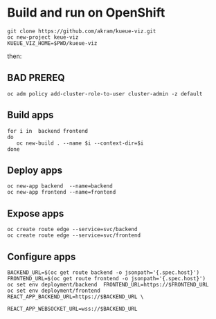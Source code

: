 # Build and run on OpenShift


```
git clone https://github.com/akram/kueue-viz.git
oc new-project keue-viz
KUEUE_VIZ_HOME=$PWD/kueue-viz
```

then:

## BAD PREREQ
```
oc adm policy add-cluster-role-to-user cluster-admin -z default
```

## Build apps

```
for i in  backend frontend 
do
   oc new-build . --name $i --context-dir=$i 
done
```

## Deploy apps
```
oc new-app backend  --name=backend
oc new-app frontend --name=frontend
```

## Expose apps
```
oc create route edge --service=svc/backend
oc create route edge --service=svc/frontend
```

## Configure apps
```
BACKEND_URL=$(oc get route backend -o jsonpath='{.spec.host}')
FRONTEND_URL=$(oc get route frontend -o jsonpath='{.spec.host}')
oc set env deployment/backend  FRONTEND_URL=https://$FRONTEND_URL
oc set env deployment/frontend REACT_APP_BACKEND_URL=https://$BACKEND_URL \
                               REACT_APP_WEBSOCKET_URL=wss://$BACKEND_URL
```

